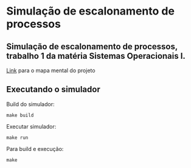 # Simulação de escalonamento de processos
Simulação de escalonamento de processos, trabalho 1 da matéria Sistemas Operacionais I.
---

[Link](https://miro.com/welcomeonboard/rTKrULQctz5LX6FK3S3vjQtBuv3J9rMsIKwrFLKuzj1VqUlwhkFpywJvk1WHHGOG) para o mapa mental do projeto

## Executando o simulador


Build do simulador:

```console
make build
```

Executar simulador:
```console
make run
```

Para build e execução:
```console
make
```

